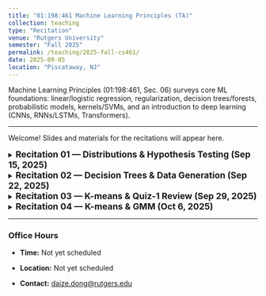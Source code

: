 ```yaml
---
title: "01:198:461 Machine Learning Principles (TA)"
collection: teaching
type: "Recitation"
venue: "Rutgers University"
semester: "Fall 2025"
permalink: /teaching/2025-fall-cs461/
date: 2025-09-05
location: "Piscataway, NJ"
---
```


Machine Learning Principles (01:198:461, Sec. 06) surveys core ML foundations: linear/logistic regression, regularization, decision trees/forests, probabilistic models, kernels/SVMs, and an introduction to deep learning (CNNs, RNNs/LSTMs, Transformers).

---

Welcome! Slides and materials for the recitations will appear here.

<details markdown="1">
<summary><span style="font-size:1.25em;font-weight:bold">Recitation 01 — Distributions & Hypothesis Testing (Sep 15, 2025)</span></summary>

- 📄 **PDF (view online):** [RE01-Distributions_and_Significance_Tests.pdf]({{ '/files/teaching/2025-fall-cs461/RE01-Distributions_and_Significance_Tests.pdf' | relative_url }})
- ⬇️ **PPTX (download):** [RE01-Distributions_and_Significance_Tests.pptx]({{ '/files/teaching/2025-fall-cs461/RE01-Distributions_and_Significance_Tests.pptx' | relative_url }})

**What we covered:**
- Distributions
    - Continuous (Uniform, Gaussian, Student’s *t*, Laplace)
    - Discrete (Bernoulli, Binomial)
- Hypothesis Testing
    - P-values
    - χ² tests

</details>

<details markdown="1">
<summary><span style="font-size:1.25em;font-weight:bold">Recitation 02 — Decision Trees & Data Generation (Sep 22, 2025)</span></summary>

- ⬇️ **Materials (download):** [HW01-Decision_Trees_and_Data_Generation.zip]({{ '/files/teaching/2025-fall-cs461/HW01-Decision_Trees_and_Data_Generation.zip' | relative_url }})
- 🎞️ **Zoom Recording (view online):** [RE02-Decision_Trees_and_Data_Generation.mp4](https://drive.google.com/file/d/1d5RsILB9OBxPe7G3qG4hJLwTgsM01FRg/view?usp=drive_link)

**What we covered:**
- Recursive tree building
    - Use a `Node` class to represent each node in the tree
    - Store necessary information such as column names, threshold, left/right children, parent, and class labels
    - Use a recursive function to split the data based on the best feature at each node
- Synthetic data generation
    - Traversing the tree from a random leaf node up to the root
    - Estimating feature values along the way
    - Handling edge cases, such as when a leaf node has too few samples or there are missing values

</details>

<details markdown="1">
<summary><span style="font-size:1.25em;font-weight:bold">Recitation 03 — K-means & Quiz-1 Review (Sep 29, 2025)</span></summary>

- 📄 **PDF (view online):** [RE03-Kmeans_and_Quiz01.pdf]({{ '/files/teaching/2025-fall-cs461/RE03-Kmeans_and_Quiz01.pdf' | relative_url }})
- ⬇️ **PPTX (download):** [RE03-Kmeans_and_Quiz01.pptx]({{ '/files/teaching/2025-fall-cs461/RE03-Kmeans_and_Quiz01.pptx' | relative_url }})
- ⬇️ **Materials (download):** [RE03-Kmeans_Demo.zip]({{ '/files/teaching/2025-fall-cs461/RE03-Kmeans_Demo.zip' | relative_url }})
- 🎞️ **Zoom Recording (view online):** [RE03-Kmeans_and_Quiz01.mp4](https://drive.google.com/file/d/1ykSnxMVqnqo6cxaasMY_70yho5z7s0Y8/view?usp=drive_link)

**What we covered:**
- K-Means clustering
    - Step-by-step demonstration
    - Code for practice and understanding
- Quiz-1 review
    - Explanations for each question
    - Decision tree demonstration

</details>

<details markdown="1">
<summary><span style="font-size:1.25em;font-weight:bold">Recitation 04 — K-means & GMM (Oct 6, 2025)</span></summary>

- ⬇️ **Materials (download):** [HW02-Kmeans_and_GMM.zip]({{ '/files/teaching/2025-fall-cs461/HW02-Kmeans_and_GMM.zip' | relative_url }})
- 🎞️ **Zoom Recording (view online):** [RE04-Kmeans_and_GMM.mp4](https://drive.google.com/file/d/1pwsfbehMaRflJpRriSJthrc8dfrBdoTt/view?usp=drive_link)

**What we covered:**
- Implementing the K-Means
    - Random and K-Means++ initialization
    - Data assignment step and centroids update step
- Implementing the Gaussian Mixture Models (GMM)
    - Random initialization
    - E-step and M-step in Expectation-Maximization (EM) algorithm

</details>

---

### Office Hours

- **Time:** Not yet scheduled

- **Location:** Not yet scheduled

- **Contact:** daize.dong@rutgers.edu
